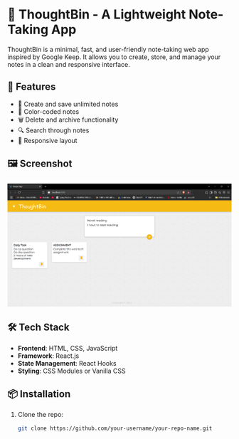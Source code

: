 # 📝 ThoughtBin - A Lightweight Note-Taking App

ThoughtBin is a minimal, fast, and user-friendly note-taking web app inspired by Google Keep. It allows you to create, store, and manage your notes in a clean and responsive interface.

## 🚀 Features

- 📌 Create and save unlimited notes
- 🎨 Color-coded notes
- 🗑️ Delete and archive functionality
- 🔍 Search through notes
- 🧭 Responsive layout

## 🖼️ Screenshot

![App Screenshot](ThoughtBin.png)

## 🛠️ Tech Stack

- **Frontend**: HTML, CSS, JavaScript
- **Framework**: React.js
- **State Management**: React Hooks
- **Styling**: CSS Modules or Vanilla CSS

## 📦 Installation

1. Clone the repo:
   ```bash
   git clone https://github.com/your-username/your-repo-name.git
